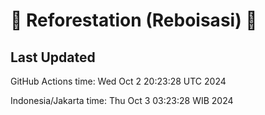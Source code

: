 
# 🌳 Reforestation (Reboisasi) 🌲

## Last Updated

GitHub Actions time: Wed Oct  2 20:23:28 UTC 2024

Indonesia/Jakarta time: Thu Oct  3 03:23:28 WIB 2024
